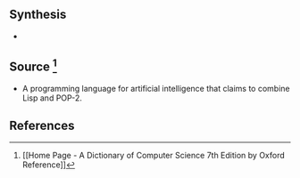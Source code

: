 ## Synthesis
- 
## Source [^1]
- A programming language for artificial intelligence that claims to combine Lisp and POP-2.
## References

[^1]: [[Home Page - A Dictionary of Computer Science 7th Edition by Oxford Reference]]
